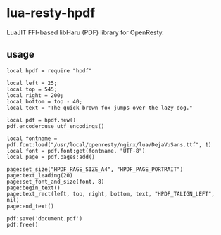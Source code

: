 lua-resty-hpdf
==============
LuaJIT FFI-based libHaru (PDF) library for OpenResty.

usage
--------------

    local hpdf = require "hpdf"
    
    local left = 25;
    local top = 545;
    local right = 200;
    local bottom = top - 40;
    local text = "The quick brown fox jumps over the lazy dog."
    
    local pdf = hpdf.new()
    pdf.encoder:use_utf_encodings()

    local fontname = pdf.font:load("/usr/local/openresty/nginx/lua/DejaVuSans.ttf", 1)
    local font = pdf.font:get(fontname, "UTF-8")
    local page = pdf.pages:add()

    page:set_size("HPDF_PAGE_SIZE_A4", "HPDF_PAGE_PORTRAIT")
    page:text_leading(20)
    page:set_font_and_size(font, 8)
    page:begin_text()
    page:text_rect(left, top, right, bottom, text, "HPDF_TALIGN_LEFT", nil)
    page:end_text()
    
    pdf:save('document.pdf')
    pdf:free()
